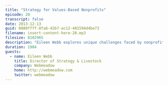 ```yaml
---
title: "Strategy for Values-Based Nonprofits"
episode: 20
transcript: false
date: 2013-12-13
guid: 0880ffff-8fa6-42b7-ac12-401594d4be73
filename: insert-content-here-20.mp3
filesize: 8102965
description: "Eileen Webb explores unique challenges faced by nonprofit teams, and best practices for duckling care."
duration: 1984
guests: 
  - name: Eileen Webb
    title: Director of Strategy & Livestock
    company: Webmeadow
    home: http://webmeadow.com
    twitter: webmeadow
---
```

